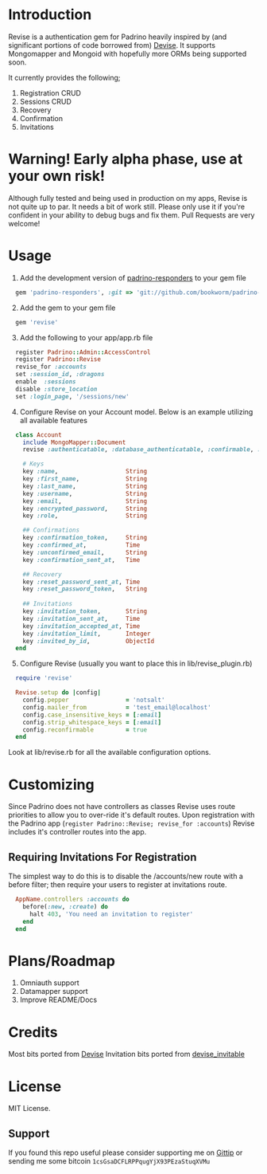 # Introduction

Revise is a authentication gem for Padrino heavily inspired by (and significant portions of code borrowed from) [Devise](https://github.com/plataformatec/devise). 
It supports Mongomapper and Mongoid with hopefully more ORMs being supported soon. 

It currently provides the following;

1. Registration CRUD
2. Sessions CRUD
3. Recovery
4. Confirmation
5. Invitations

# Warning! Early alpha phase, use at your own risk!

Although fully tested and being used in production on my apps, Revise is not quite up to par. It needs a bit of work still. 
Please only use it if you're confident in your ability to debug bugs and fix them.
Pull Requests are very welcome!

# Usage

1. Add the development version of [padrino-responders](https://github.com/bookworm/padrino-responders) to your gem file

```ruby
  gem 'padrino-responders', :git => 'git://github.com/bookworm/padrino-responders.git'
```

2. Add the gem to your gem file 

```ruby 
  gem 'revise'
```

3. Add the following to your app/app.rb file

```ruby
  register Padrino::Admin::AccessControl
  register Padrino::Revise
  revise_for :accounts
  set :session_id, :dragons
  enable  :sessions
  disable :store_location
  set :login_page, '/sessions/new'
```

4. Configure Revise on your Account model. Below is an example utilizing all available features

```ruby
  class Account
    include MongoMapper::Document
    revise :authenticatable, :database_authenticatable, :confirmable, :recoverable, :invitable

    # Keys
    key :name,                   String
    key :first_name,             String
    key :last_name,              String
    key :username,               String
    key :email,                  String
    key :encrypted_password,     String
    key :role,                   String  

    ## Confirmations
    key :confirmation_token,     String
    key :confirmed_at,           Time
    key :unconfirmed_email,      String
    key :confirmation_sent_at,   Time

    ## Recovery
    key :reset_password_sent_at, Time
    key :reset_password_token,   String
    
    ## Invitations
    key :invitation_token,       String
    key :invitation_sent_at,     Time 
    key :invitation_accepted_at, Time 
    key :invitation_limit,       Integer
    key :invited_by_id,          ObjectId
  end
```

5. Configure Revise (usually you want to place this in lib/revise_plugin.rb)

```ruby
  require 'revise'

  Revise.setup do |config|
    config.pepper                = 'notsalt'
    config.mailer_from           = 'test_email@localhost'
    config.case_insensitive_keys = [:email]
    config.strip_whitespace_keys = [:email]
    config.reconfirmable         = true
  end
``` 

Look at lib/revise.rb for all the available configuration options.

# Customizing

Since Padrino does not have controllers as classes Revise uses route priorities to allow you to over-ride it's default routes.
Upon registration with the Padrino app (`register Padrino::Revise; revise_for :accounts`) Revise includes it's controller routes into the app.

## Requiring Invitations For Registration

The simplest way to do this is to disable the /accounts/new route with a before filter; then require your users to 
register at invitations route.

```ruby
  AppName.controllers :accounts do 
    before(:new, :create) do
      halt 403, 'You need an invitation to register'
    end
  end
```

# Plans/Roadmap

1. Omniauth support
2. Datamapper support
3. Improve README/Docs

# Credits

Most bits ported from [Devise](https://github.com/plataformatec/devise)
Invitation bits ported from [devise_invitable](https://github.com/scambra/devise_invitable)

# License 

MIT License. 

## Support

If you found this repo useful please consider supporting me on [Gittip](https://www.gittip.com/k2052) or sending me some
bitcoin `1csGsaDCFLRPPqugYjX93PEzaStuqXVMu`

